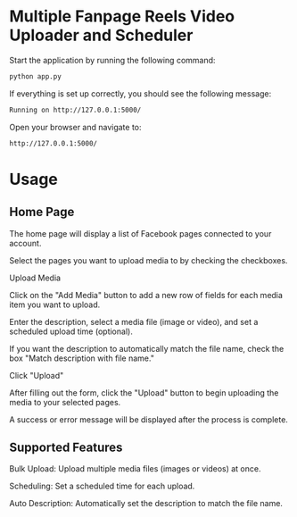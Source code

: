 # Multiple Fanpage Reels Video Uploader and Scheduler

Start the application by running the following command:
```sh
python app.py
```
If everything is set up correctly, you should see the following message:
```sh
Running on http://127.0.0.1:5000/
```
Open your browser and navigate to:
```sh
http://127.0.0.1:5000/ 
```

# Usage
## Home Page
The home page will display a list of Facebook pages connected to your account.

Select the pages you want to upload media to by checking the checkboxes.

Upload Media

Click on the "Add Media" button to add a new row of fields for each media item you want to upload.

Enter the description, select a media file (image or video), and set a scheduled upload time (optional).

If you want the description to automatically match the file name, check the box "Match description with file name."

Click "Upload"

After filling out the form, click the "Upload" button to begin uploading the media to your selected pages.

A success or error message will be displayed after the process is complete.

## Supported Features
Bulk Upload: Upload multiple media files (images or videos) at once.

Scheduling: Set a scheduled time for each upload.

Auto Description: Automatically set the description to match the file name.
